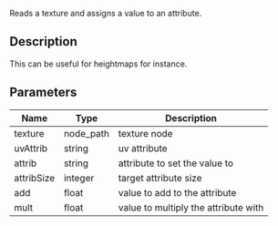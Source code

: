 Reads a texture and assigns a value to an attribute.


## Description

This can be useful for heightmaps for instance.


## Parameters

<table>
<thead>
	<tr>
		<th>Name</th>
		<th>Type</th>
		<th>Description</th>
	</tr>
</thead>
<tr>
	<td>texture</td>
	<td><div class='bg-indigo-800 px-2 py-px text-white rounded-sm'>node_path</div></td>
	<td>texture node</td>
</tr>
<tr>
	<td>uvAttrib</td>
	<td><div class='bg-purple-800 px-2 py-px text-white rounded-sm'>string</div></td>
	<td>uv attribute</td>
</tr>
<tr>
	<td>attrib</td>
	<td><div class='bg-purple-800 px-2 py-px text-white rounded-sm'>string</div></td>
	<td>attribute to set the value to</td>
</tr>
<tr>
	<td>attribSize</td>
	<td><div class='bg-orange-800 px-2 py-px text-white rounded-sm'>integer</div></td>
	<td>target attribute size</td>
</tr>
<tr>
	<td>add</td>
	<td><div class='bg-yellow-800 px-2 py-px text-white rounded-sm'>float</div></td>
	<td>value to add to the attribute</td>
</tr>
<tr>
	<td>mult</td>
	<td><div class='bg-yellow-800 px-2 py-px text-white rounded-sm'>float</div></td>
	<td>value to multiply the attribute with</td>
</tr>
</table>